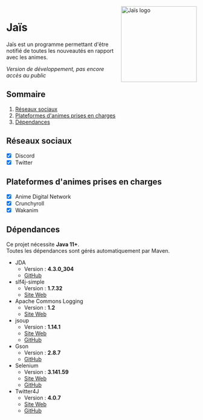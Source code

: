 <img align="right" src="https://ziedelth.fr/images/brand.jpg?raw=true" height="200" width="200" alt="Jaïs logo">

# Jaïs

Jaïs est un programme permettant d'être notifié de toutes les nouveautés en rapport avec les animes.

_Version de développement, pas encore accès au public_

## Sommaire

1. [Réseaux sociaux](#réseaux-sociaux)
2. [Plateformes d'animes prises en charges](#plateformes-danimes-prises-en-charges)
3. [Dépendances](#dépendances)

## Réseaux sociaux

- [x] Discord
- [x] Twitter

## Plateformes d'animes prises en charges

- [x] Anime Digital Network
- [x] Crunchyroll
- [x] Wakanim

## Dépendances

Ce projet nécessite **Java 11+**.<br>
Toutes les dépendances sont gérés automatiquement par Maven.

* JDA
    * Version : **4.3.0_304**
    * [GitHub](https://github.com/DV8FromTheWorld/JDA)
* slf4j-simple
    * Version : **1.7.32**
    * [Site Web](http://www.slf4j.org/)
* Apache Commons Logging
    * Version : **1.2**
    * [Site Web](https://commons.apache.org/proper/commons-logging/)
* jsoup
    * Version : **1.14.1**
    * [Site Web](https://jsoup.org/)
    * [GitHub](https://github.com/jhy/jsoup/)
* Gson
    * Version : **2.8.7**
    * [GitHub](https://github.com/google/gson)
* Selenium
    * Version : **3.141.59**
    * [Site Web](https://www.selenium.dev/)
    * [GitHub](https://github.com/SeleniumHQ/selenium)
* Twitter4J
    * Version : **4.0.7**
    * [Site Web](https://twitter4j.org/)
    * [GitHub](https://github.com/Twitter4J/Twitter4J)